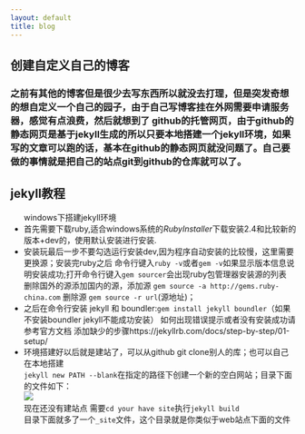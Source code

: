 ```yaml
---
layout: default
title: blog
---
```

<h2>创建自定义自己的博客</h2>
<h3>之前有其他的博客但是很少去写东西所以就没去打理，但是突发奇想的想自定义一个自己的园子，由于自己写博客挂在外网需要申请服务器，感觉有点浪费，然后就想到了 github的托管网页，由于github的静态网页是基于jekyll生成的所以只要本地搭建一个jekyll环境，如果写的文章可以跑的话，基本在github的静态网页就没问题了。自己要做的事情就是把自己的站点git到github的仓库就可以了。</h3>

<h2>jekyll教程</h2>
<ul>windows下搭建jekyll环境
  <li>首先需要下载ruby,适合windows系统的<em><a href="https://rubyinstaller.org/downloads/" style="text-decoration:none" target="_blank">RubyInstaller</a></em>下载安装2.4和比较新的版本+dev的，使用默认安装进行安装.</li>
  <li>安装玩最后一步不要勾选运行安装dev,因为程序自动安装的比较慢，这里需要更换源；安装完ruby之后 命令行键入<code>ruby -v</code>或者<code>gem -v</code>如果显示版本信息说明安装成功;打开命令行键入<code>gem sourcer</code>会出现ruby包管理器安装源的列表
  删除国外的源添加国内的源，添加源 <code>gem source -a http://gems.ruby-china.com</code>  删除源 <code>gem source -r url</code>(源地址)；
  </li>
  <li>之后在命令行安装 jekyll 和 boundler:<code>gem install jekyll boundler</code>（如果不安装boundler jekyll不能成功安装）
  如何出现错误提示或者没有安装成功请参考官方文档 添加缺少的步骤<a href="https://jekyllrb.com/docs/step-by-step/01-setup/" target="_blank" style="text-decoration:none">https://jekyllrb.com/docs/step-by-step/01-setup/</a>
  </li>
  <li>
    环境搭建好以后就是建站了，可以从github git clone别人的库；也可以自己在本地搭建<br/>
    <code>jekyll new PATH --blank</code>在指定的路径下创建一个新的空白网站；目录下面的文件如下：
    <br/>
    <img src="../createsite.png"/><br/>
    现在还没有建站点 需要<code>cd your have site</code>执行<code>jekyll build</code><br>
    目录下面就多了一个<code>_site</code>文件，这个目录就是你类似于web站点下面的文件

  </li>
</ul>
